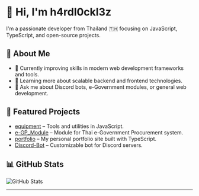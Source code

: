 # 👋 Hi, I'm h4rdl0ckl3z

I'm a passionate developer from Thailand 🇹🇭 focusing on JavaScript, TypeScript, and open-source projects.

## 🚀 About Me

- 🔭 Currently improving skills in modern web development frameworks and tools.
- 🌱 Learning more about scalable backend and frontend technologies.
- 💬 Ask me about Discord bots, e-Government modules, or general web development.

## 📌 Featured Projects

- [equipment](https://github.com/h4rdl0ckl3z/equipment) – Tools and utilities in JavaScript.
- [e-GP_Module](https://github.com/h4rdl0ckl3z/e-GP_Module) – Module for Thai e-Government Procurement system.
- [portfolio](https://github.com/h4rdl0ckl3z/portfolio) – My personal portfolio site built with TypeScript.
- [Discord-Bot](https://github.com/h4rdl0ckl3z/Discord-Bot) – Customizable bot for Discord servers.

## 📊 GitHub Stats

![GitHub Stats](https://github-readme-stats.vercel.app/api?username=h4rdl0ckl3z&show_icons=true&count_private=true&theme=radical)

---
